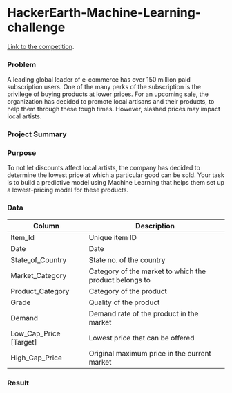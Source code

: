 # HackerEarth-Machine-Learning-challenge

[Link to the competition](https://www.hackerearth.com/challenges/competitive/hackerearth-machine-learning-challenge-predict-the-lowest-price/problems/).

### Problem
A leading global leader of e-commerce has over 150 million paid subscription users. One of the many perks of the subscription is the privilege of buying products at lower prices. For an upcoming sale, the organization has decided to promote local artisans and their products, to help them through these tough times. However, slashed prices may impact local artists.


### Project Summary

### Purpose
To not let discounts affect local artists, the company has decided to determine the lowest price at which a particular good can be sold. Your task is to build a predictive model using Machine Learning that helps them set up a lowest-pricing model for these products.

### Data
| Column  | Description |
| ------------- | ------------- |
| Item_Id | Unique item ID  |
| Date  | Date  |
| State_of_Country | State no. of the country  |
| Market_Category | Category of the market to which the product belongs to  |
| Product_Category | Category of the product  |
| Grade  | Quality of the product |
| Demand  | Demand rate of the product in the market  |
| Low_Cap_Price [Target]  | Lowest price that can be offered  |
| High_Cap_Price  | Original maximum price in the current market  |


### Result
